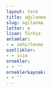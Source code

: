 ```yaml
---
layout: term
title: ağılanma
slug: agilanma
letter: A
lisan: Türkçe
anlamlar:
- ► zehirlenme
ozellikler:
- - isim
ornekler:
- - ''
orneklerkaynak:
- - ''
---
```

